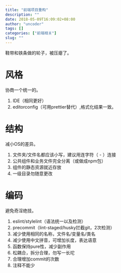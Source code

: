 ```yaml
---
title: "前端项目重构"
description: ""
date: 2018-05-09T16:09:02+08:00
author: "uncoder"
tags: []
categories: ["前端相关"]
slug: ""
---
```


鞋带和铁条做的轮子，被压瘪了。

<!--more-->

# 风格

协商一个统一的。

1. IDE（相同更好）
2. editorconfig（可用prettier替代）,格式化结果一致。

# 结构

减小OS的差异。

1. 文件夹/文件名都应该小写，建议用连字符（ - ）连接
2. 公共组件和业务文件完全分离（或做成npm包）
3. 组件的静态资源就近存放
4. 一级目录勿随意更改

# 编码

避免奇淫绝技。

1. eslint/stylelint（语法统一以及检测）
2. precommit（lint-staged/husky拦截git，2次检测）
3. 减少使用相同的名称，文件名/变量名/类名
4. 减少使用中文拼音，可增加长度，表达语意
4. 函数保持pure性，减少副作用
5. 松耦合，拆分合理，勿写一长坨
6. 合理增加commit的次数
7. 注释不能少
